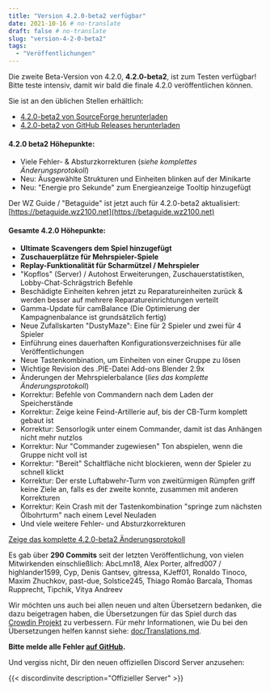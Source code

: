 ```yaml
---
title: "Version 4.2.0-beta2 verfügbar"
date: 2021-10-16 # no-translate
draft: false # no-translate
slug: "version-4-2-0-beta2"
tags:
  - "Veröffentlichungen"
---
```


Die zweite Beta-Version von 4.2.0, **4.2.0-beta2**, ist zum Testen verfügbar! Bitte teste intensiv, damit wir bald die finale 4.2.0 veröffentlichen können.

Sie ist an den üblichen Stellen erhältlich:
- [4.2.0-beta2 von SourceForge herunterladen](https://sourceforge.net/projects/warzone2100/files/releases/4.2.0-beta2/)
- [4.2.0-beta2 von GitHub Releases herunterladen](https://github.com/Warzone2100/warzone2100/releases/tag/4.2.0-beta2)

#### 4.2.0 beta2 Höhepunkte:
- Viele Fehler- & Absturzkorrekturen (_siehe komplettes Änderungsprotokoll_)
- Neu: Äusgewählte Strukturen und Einheiten blinken auf der Minikarte
- Neu: "Energie pro Sekunde" zum Energieanzeige Tooltip hinzugefügt

Der WZ Guide / "Betaguide" ist jetzt auch für 4.2.0-beta2 aktualisiert: [https://betaguide.wz2100.net](https://betaguide.wz2100.net)

#### Gesamte 4.2.0 Höhepunkte:

- **Ultimate Scavengers dem Spiel hinzugefügt**
- **Zuschauerplätze für Mehrspieler-Spiele**
- **Replay-Funktionalität für Scharmützel / Mehrspieler**
- "Kopflos" (Server) / Autohost Erweiterungen, Zuschauerstatistiken, Lobby-Chat-Schrägstrich Befehle
- Beschädigte Einheiten kehren jetzt zu Reparatureinheiten zurück & werden besser auf mehrere Reparatureinrichtungen verteilt
- Gamma-Update für camBalance (Die Optimierung der Kampagnenbalance ist grundsätzlich fertig)
- Neue Zufallskarten "DustyMaze": Eine für 2 Spieler und zwei für 4 Spieler
- Einführung eines dauerhaften Konfigurationsverzeichnises für alle Veröffentlichungen
- Neue Tastenkombination, um Einheiten von einer Gruppe zu lösen
- Wichtige Revision des .PIE-Datei Add-ons Blender 2.9x
- Änderungen der Mehrspielerbalance (_lies das komplette Änderungsprotokoll_)
- Korrektur: Befehle von Commandern nach dem Laden der Speicherstände
- Korrektur: Zeige keine Feind-Artillerie auf, bis der CB-Turm komplett gebaut ist
- Korrektur: Sensorlogik unter einem Commander, damit ist das Anhängen nicht mehr nutzlos
- Korrektur: Nur "Commander zugewiesen" Ton abspielen, wenn die Gruppe nicht voll ist
- Korrektur: "Bereit" Schaltfläche nicht blockieren, wenn der Spieler zu schnell klickt
- Korrektur: Der erste Luftabwehr-Turm von zweitürmigen Rümpfen griff keine Ziele an, falls es der zweite konnte, zusammen mit anderen Korrekturen
- Korrektur: Kein Crash mit der Tastenkombination "springe zum nächsten Ölbohrturm" nach einem Level Neuladen
- Und viele weitere Fehler- und Absturzkorrekturen

[Zeige das komplette 4.2.0-beta2 Änderungsprotokoll](https://github.com/Warzone2100/warzone2100/raw/4.2.0-beta2/ChangeLog)

Es gab über **290 Commits** seit der letzten Veröffentlichung, von vielen Mitwirkenden einschließlich: AbcLmn18, Alex Porter, alfred007 / highlander1599, Cyp, Denis Gantsev, gitressa, KJeff01, Ronaldo Tinoco, Maxim Zhuchkov, past-due, Solstice245, Thiago Romão Barcala, Thomas Rupprecht, Tipchik, Vitya Andreev

Wir möchten uns auch bei allen neuen und alten Übersetzern bedanken, die dazu beigetragen haben, die Übersetzungen für das Spiel durch das [Crowdin Projekt](https://crowdin.com/project/warzone2100) zu verbessern. Für mehr Informationen, wie Du bei den Übersetzungen helfen kannst siehe: [doc/Translations.md](https://github.com/Warzone2100/warzone2100/blob/master/doc/Translations.md#how-do-i-help-translate).

**Bitte melde alle Fehler [auf GitHub](https://github.com/Warzone2100/warzone2100/issues).**

Und vergiss nicht, Dir den neuen offiziellen Discord Server anzusehen:

{{< discordinvite description="Offizieller Server" >}}
